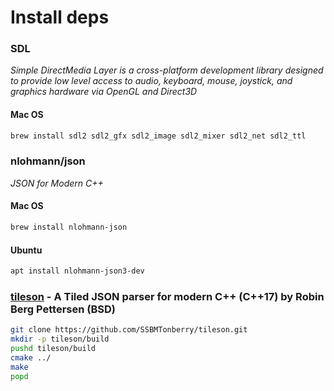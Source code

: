 # Install deps

### SDL
*Simple DirectMedia Layer is a cross-platform development library designed to provide low level access to audio, keyboard, mouse, joystick, and graphics hardware via OpenGL and Direct3D*

#### Mac OS
```bash
brew install sdl2 sdl2_gfx sdl2_image sdl2_mixer sdl2_net sdl2_ttl
```

###  nlohmann/json
*JSON for Modern C++*

#### Mac OS
```bash
brew install nlohmann-json
```

#### Ubuntu
```bash
apt install nlohmann-json3-dev
```

### [tileson](https://github.com/SSBMTonberry/tileson) - A Tiled JSON parser for modern C++ (C++17) by Robin Berg Pettersen (BSD)
```bash
git clone https://github.com/SSBMTonberry/tileson.git
mkdir -p tileson/build
pushd tileson/build
cmake ../
make
popd
```
